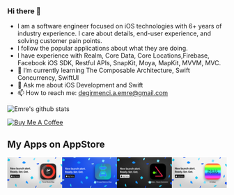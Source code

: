 ### Hi there 👋

- I am a software engineer focused on iOS technologies with 6+ years of industry experience. I care about details, end-user experience, and solving customer pain points. 
- I follow the popular applications about what they are doing.
- I have experience with Realm, Core Data, Core Locations,Firebase, Facebook iOS SDK, Restful APIs, SnapKit, Moya, MapKit, MVVM, MVC. 
- 🌱 I’m currently learning The Composable Architecture, Swift Concurrency, SwiftUI
- 💬 Ask me about iOS Development and Swift
- 📫 How to reach me: degirmenci.a.emre@gmail.com

![Emre's github stats](https://github-readme-stats.vercel.app/api?username=emrdgrmnci&show_icons=true&line_height=30)

<a href="https://www.buymeacoffee.com/mkNqZf8Nt8" target="_blank"><img src="https://cdn.buymeacoffee.com/buttons/v2/default-blue.png" alt="Buy Me A Coffee" style="height: 60px !important;width: 217px !important;" ></a>

## My Apps on AppStore
<div style="display: flex;">
    <div>
        <a href="https://apps.apple.com/tr/app/travel-route-map/id6504141706?platform=iphone">
            <img src="https://github.com/emrdgrmnci/emrdgrmnci/blob/master/travelroutemap.png" width="400"/>
            <br>
        </a>
    </div>
    <div>
        <a href="https://apps.apple.com/tr/app/ev-charge-stations-map/id6466442459">
            <img src="https://github.com/emrdgrmnci/emrdgrmnci/blob/master/ev.png" width="400"/>
            <br>
        </a>
    </div>
    <div>
    <a href = "https://apps.apple.com/tr/app/walk-mate-weight-loss/id6739468121">
        <img src="https://github.com/emrdgrmnci/emrdgrmnci/blob/master/walkmate.png" width="400"/>
        <br>
    </a>
    </div>
    <div>
    <a href="https://apps.apple.com/us/app/kcalapp/id1637391298">
       <img src="https://github.com/emrdgrmnci/emrdgrmnci/blob/master/kcal.png" width="400"/>
    </a>
    </div>


